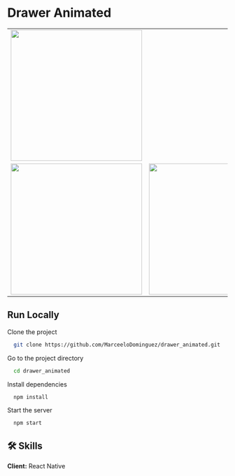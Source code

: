 # Drawer Animated

<table>
<tr>
  <td><img src="https://user-images.githubusercontent.com/70117105/232232246-2c8fe2e6-43ec-4d06-8cef-78b8d6b61339.gif" width="300"></td>
  <tr />
  <td><img src="https://user-images.githubusercontent.com/70117105/232232314-1982ded3-6c12-4af4-953d-f81ac8aa699c.png" width="300"></td>
  <td><img src="https://user-images.githubusercontent.com/70117105/232232334-86ae7386-80a7-4056-bb8c-ba7c7f4ddad0.png" width="300"></td>
</tr>
</table>

## Run Locally

Clone the project

```bash
  git clone https://github.com/MarceeloDominguez/drawer_animated.git
```

Go to the project directory

```bash
  cd drawer_animated
```

Install dependencies

```bash
  npm install
```

Start the server

```bash
  npm start
```

## 🛠 Skills
**Client:** React Native
